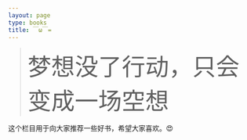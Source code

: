 ```yaml
---
layout: page
type: books
title: ￣ω￣=
---
```


<blockquote class="blockquote-center"><font size="8">梦想没了行动，只会变成一场空想</font></blockquote>



这个栏目用于向大家推荐一些好书，希望大家喜欢。😍

